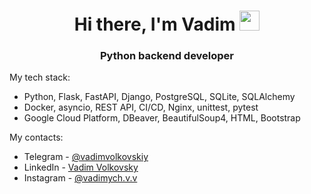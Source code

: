 <h1 align="center">Hi there, I'm Vadim
<img src="https://github.com/blackcater/blackcater/raw/main/images/Hi.gif" height="32"/></h1>
<h3 align="center">Python backend developer</h3>


My tech stack:

- Python, Flask, FastAPI, Django, PostgreSQL, SQLite, SQLAlchemy
- Docker, asyncio, REST API, CI/CD, Nginx, unittest, pytest
- Google Cloud Platform, DBeaver, BeautifulSoup4, HTML, Bootstrap

My contacts:

- Telegram - <a href="https://t.me/vadimvolkovskiy" target="_blank">@vadimvolkovskiy</a> 
- LinkedIn - <a href="https://www.linkedin.com/in/vadim-volkovsky/" target="_blank">Vadim Volkovsky</a> 
- Instagram - <a href="https://www.instagram.com/vadimych.v.v/" target="_blank">@vadimych.v.v</a>
